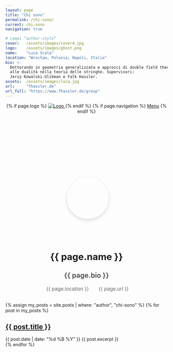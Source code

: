 ```yaml
---
layout: page
title: "Chi sono"
permalink: /chi-sono/
current: chi-sono
navigation: true

# campi “author‐style”
cover:   /assets/images/cover4.jpg
logo:    /assets/images/ghost.png
name:    "Luca Scala"
location: "Wrocław, Polonia; Napoli, Italia"
bio: >-
  Dottorando in geometria generalizzata e approcci di double field theory
  alle dualità nella teoria delle stringhe. Supervisori:
  Jerzy Kowalski-Glikman e Falk Hassler.
assets:  /assets/images/luca.jpg
url:     "fhassler.de"
url_full: "https://www.fhassler.de/group"
---
```


<style>
/* 1) nasconde l’header “normale” incluso da layout:page */
header.main-header:not(.author-head) {
  display: none !important;
}

/* 2) imposta altezza, sfondo e posizionamento per l’author‐header */
header.main-header.author-head {
  height: 300px;
  background: url('{{ page.cover | relative_url }}') center/cover no-repeat;
  position: relative;
  margin-bottom: 80px; /* spazio per la propic */
}

/* 3) logo e menu già gestiti dal tema, non serve cambiarli */

/* 4) propic centrata e “galleggiante” */
header.main-header.author-head::after {
  content: "";
  position: absolute;
  bottom: -60px;      /* metà altezza avatar */
  left: 50%;
  width: 120px;
  height: 120px;
  margin-left: -60px; /* metà larghezza avatar */
  background: url('{{ page.assets | relative_url }}') center/cover no-repeat;
  border-radius: 50%;
  border: 4px solid #fff;
  box-shadow: 0 4px 12px rgba(0,0,0,0.15);
}

/* 5) sposta in basso la sezione profilo e centra testo */
.section-wrapper {
  max-width: 600px;
  margin: 0 auto 2rem;
  text-align: center;
}
.author-profile.inner {
  padding-top: 80px; /* per non sovrapporsi all’avatar */
}
.author-title {
  margin-top: 0;
  font-size: 1.8rem;
}
.author-bio {
  margin: 1rem 0;
  color: #555;
  line-height: 1.6;
}
.author-meta {
  display: flex;
  justify-content: center;
  gap: 1.5rem;
  color: #666;
  font-size: .95rem;
}
.author-meta span,
.author-meta a {
  display: flex;
  align-items: center;
  gap: .4rem;
  text-decoration: none;
  color: inherit;
}
.auth-icon {
  font-size: 1.2rem;
  color: #999;
}
</style>

<!-- === featured header (solo author‐head) === -->
<header
  class="main-header author-head has-cover"
  aria-label="Header Chi sono">
  <nav class="main-nav overlay clearfix">
    {% if page.logo %}
      <a class="blog-logo" href="{{ "/" | relative_url }}">
        <img src="{{ page.logo | relative_url }}" alt="Logo" />
      </a>
    {% endif %}
    {% if page.navigation %}
      <a class="menu-button icon-menu" href="#"><span class="word">Menu</span></a>
    {% endif %}
  </nav>
</header>

<!-- === author profile section === -->
<section class="author-profile inner section-wrapper">
  <h1 class="author-title">{{ page.name }}</h1>
  <div>
    <h2 class="author-bio">{{ page.bio }}</h2>
  </div>
  <div class="author-meta">
    <span><i class="auth-icon fas fa-map-marker-alt"></i>{{ page.location }}</span>
    <span>
      <i class="auth-icon fas fa-link"></i>
      <a href="{{ page.url_full }}">{{ page.url }}</a>
    </span>
  </div>
</section>

<!-- === loop dei post dell’autore === -->
<main id="content" class="content" role="main">
  {% assign my_posts = site.posts | where: "author", "chi-sono" %}
  {% for post in my_posts %}
    <article class="post">
      <h2><a href="{{ post.url | relative_url }}">{{ post.title }}</a></h2>
      <time datetime="{{ post.date | date_to_xmlschema }}">{{ post.date | date: "%d %B %Y" }}</time>
      {{ post.excerpt }}
    </article>
  {% endfor %}
</main>

